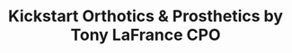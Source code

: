 ---
title: "Kickstart Orthotics & Prosthetics by Tony LaFrance CPO"
url: /oakland/kickstart-orthotics-and-prosthetics-by-tony-lafrance-cpo/
shop: shop
---